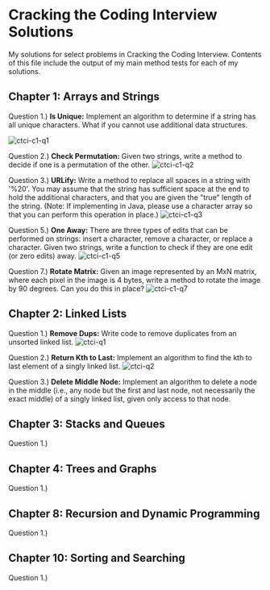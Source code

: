 # Cracking the Coding Interview Solutions
My solutions for select problems in Cracking the Coding Interview.  Contents of this file include the output of my main method tests for each of my solutions.

## Chapter 1: Arrays and Strings
Question 1.) **Is Unique:** Implement an algorithm to determine if a string has all unique characters. What if you
cannot use additional data structures.

![ctci-c1-q1](https://user-images.githubusercontent.com/8731829/50551512-7c054c00-0c36-11e9-81fd-0eb97302d4ef.png)

Question 2.) **Check Permutation:** Given two strings, write a method to decide if one is a permutation of the
other.
![ctci-c1-q2](https://user-images.githubusercontent.com/8731829/50551513-7c054c00-0c36-11e9-9409-b63bd0248506.png)

Question 3.) **URLify:** Write a method to replace all spaces in a string with '%20'. You may assume that the string
has sufficient space at the end to hold the additional characters, and that you are given the "true"
length of the string. (Note: If implementing in Java, please use a character array so that you can
perform this operation in place.)
![ctci-c1-q3](https://user-images.githubusercontent.com/8731829/50551514-7c9de280-0c36-11e9-9cd5-6b20feba205d.png)

Question 5.) **One Away:** There are three types of edits that can be performed on strings: insert a character,
remove a character, or replace a character. Given two strings, write a function to check if they are
one edit (or zero edits) away.
![ctci-c1-q5](https://user-images.githubusercontent.com/8731829/50551515-7c9de280-0c36-11e9-8568-6fc162558f33.png)

Question 7.) **Rotate Matrix:** Given an image represented by an MxN matrix, where each pixel in the image is 4
bytes, write a method to rotate the image by 90 degrees. Can you do this in place?
![ctci-c1-q7](https://user-images.githubusercontent.com/8731829/50551516-7c9de280-0c36-11e9-9a48-b3b669f73320.png)




## Chapter 2: Linked Lists

Question 1.) **Remove Dups:** Write code to remove duplicates from an unsorted linked list.
![ctci-q1](https://user-images.githubusercontent.com/8731829/50550862-4c514680-0c2c-11e9-8b9f-61ec055e0543.png)

Question 2.) **Return Kth to Last:** Implement an algorithm to find the kth to last element of a singly linked list.
![ctci-q2](https://user-images.githubusercontent.com/8731829/50550863-4c514680-0c2c-11e9-9bb4-3a77740ed1a9.png)


Question 3.) **Delete Middle Node:** Implement an algorithm to delete a node in the middle (i.e., any node but
the first and last node, not necessarily the exact middle) of a singly linked list, given only access to
that node.




## Chapter 3: Stacks and Queues
Question 1.) 




## Chapter 4: Trees and Graphs
Question 1.) 




## Chapter 8: Recursion and Dynamic Programming
Question 1.) 




## Chapter 10: Sorting and Searching
Question 1.) 
